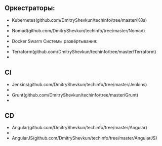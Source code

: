 Оркестраторы:
 -
 - Kubernetes(github.com/DmitryShevkun/techinfo/tree/master/K8s)
 -
 - Nomad(github.com/DmitryShevkun/techinfo/tree/master/Nomad)
 -
 - Docker Swarm
Системы развёртывания:
 -
 - Terraform(github.com/DmitryShevkun/techinfo/tree/master/Terraform)
 -
CI
 -
 - Jenkins(github.com/DmitryShevkun/techinfo/tree/master/Jenkins)
 -
 - Grunt(github.com/DmitryShevkun/techinfo/tree/master/Grunt)
 -
CD
-
- Angular(github.com/DmitryShevkun/techinfo/tree/master/Angular)
-
- AngularJS(github.com/DmitryShevkun/techinfo/tree/master/AngularJS)
